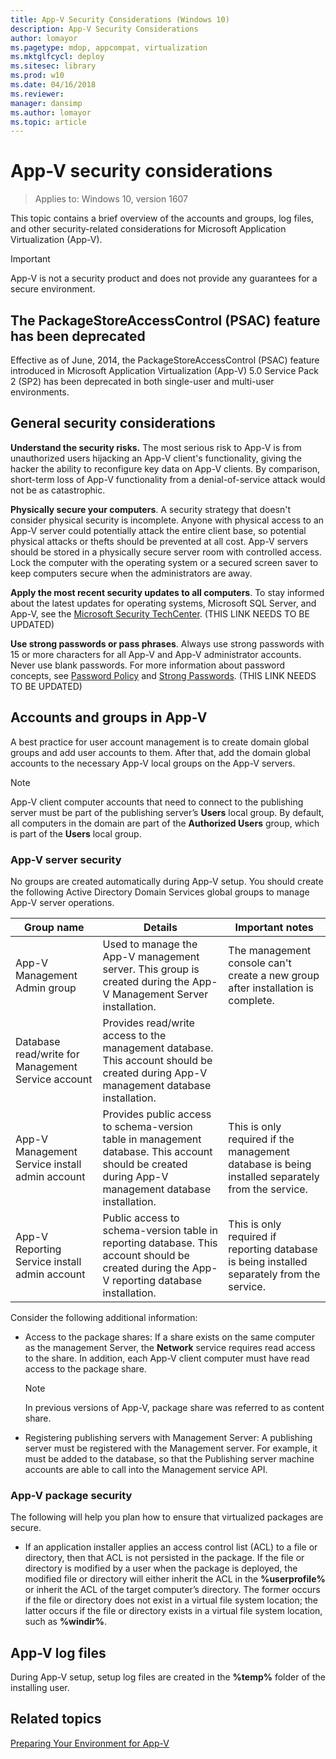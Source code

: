 ```yaml
---
title: App-V Security Considerations (Windows 10)
description: App-V Security Considerations
author: lomayor
ms.pagetype: mdop, appcompat, virtualization
ms.mktglfcycl: deploy
ms.sitesec: library
ms.prod: w10
ms.date: 04/16/2018
ms.reviewer: 
manager: dansimp
ms.author: lomayor
ms.topic: article
---
```

# App-V security considerations

>Applies to: Windows 10, version 1607

This topic contains a brief overview of the accounts and groups, log files, and other security-related considerations for Microsoft Application Virtualization (App-V).

>[!IMPORTANT]
>App-V is not a security product and does not provide any guarantees for a secure environment.

## The PackageStoreAccessControl (PSAC) feature has been deprecated

Effective as of June, 2014, the PackageStoreAccessControl (PSAC) feature introduced in Microsoft Application Virtualization (App-V) 5.0 Service Pack 2 (SP2) has been deprecated in both single-user and multi-user environments.

## General security considerations

**Understand the security risks.** The most serious risk to App-V is from unauthorized users hijacking an App-V client's functionality, giving the hacker the ability to reconfigure key data on App-V clients. By comparison, short-term loss of App-V functionality from a denial-of-service attack would not be as catastrophic.

**Physically secure your computers**. A security strategy that doesn't consider physical security is incomplete. Anyone with physical access to an App-V server could potentially attack the entire client base, so potential physical attacks or thefts should be prevented at all cost. App-V servers should be stored in a physically secure server room with controlled access. Lock the computer with the operating system or a secured screen saver to keep computers secure when the administrators are away.

**Apply the most recent security updates to all computers**. To stay informed about the latest updates for operating systems, Microsoft SQL Server, and App-V, see the [Microsoft Security TechCenter](https://technet.microsoft.com/security/bb291012). (THIS LINK NEEDS TO BE UPDATED)

**Use strong passwords or pass phrases**. Always use strong passwords with 15 or more characters for all App-V and App-V administrator accounts. Never use blank passwords. For more information about password concepts, see [Password Policy](https://docs.microsoft.com/sql/relational-databases/security/password-policy) and [Strong Passwords](https://docs.microsoft.com/sql/relational-databases/security/strong-passwords). (THIS LINK NEEDS TO BE UPDATED)

## Accounts and groups in App-V

A best practice for user account management is to create domain global groups and add user accounts to them. After that, add the domain global accounts to the necessary App-V local groups on the App-V servers.

>[!NOTE]
>App-V client computer accounts that need to connect to the publishing server must be part of the publishing server’s **Users** local group. By default, all computers in the domain are part of the **Authorized Users** group, which is part of the **Users** local group.

### App-V server security

No groups are created automatically during App-V setup. You should create the following Active Directory Domain Services global groups to manage App-V server operations.

|Group name|Details|Important notes|
|---|---|---|
|App-V Management Admin group|Used to manage the App-V management server. This group is created during the App-V Management Server installation.|The management console can't create a new group after installation is complete.|
|Database read/write for Management Service account|Provides read/write access to the management database. This account should be created during App-V management database installation.||
|App-V Management Service install admin account|Provides public access to schema-version table in management database. This account should be created during App-V management database installation.|This is only required if the management database is being installed separately from the service.|
|App-V Reporting Service install admin account|Public access to schema-version table in reporting database. This account should be created during the App-V reporting database installation.|This is only required if reporting database is being installed separately from the service.|

Consider the following additional information:

* Access to the package shares: If a share exists on the same computer as the management Server, the **Network** service requires read access to the share. In addition, each App-V client computer must have read access to the package share.
  >[!NOTE]
  >In previous versions of App-V, package share was referred to as content share.
* Registering publishing servers with Management Server: A publishing server must be registered with the Management server. For example, it must be added to the database, so that the Publishing server machine accounts are able to call into the Management service API.

### App-V package security

The following will help you plan how to ensure that virtualized packages are secure.

* If an application installer applies an access control list (ACL) to a file or directory, then that ACL is not persisted in the package. If the file or directory is modified by a user when the package is deployed, the modified file or directory will either inherit the ACL in the **%userprofile%** or inherit the ACL of the target computer’s directory. The former occurs if the file or directory does not exist in a virtual file system location; the latter occurs if the file or directory exists in a virtual file system location, such as **%windir%**.

## App-V log files

During App-V setup, setup log files are created in the **%temp%** folder of the installing user.

## Related topics

[Preparing Your Environment for App-V](appv-preparing-your-environment.md)
